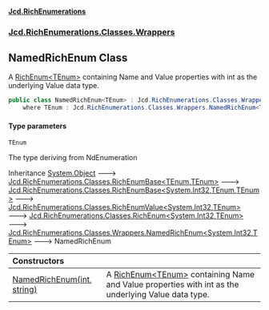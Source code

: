 #### [Jcd.RichEnumerations](index.md 'index')
### [Jcd.RichEnumerations.Classes.Wrappers](Jcd.RichEnumerations.Classes.Wrappers.md 'Jcd.RichEnumerations.Classes.Wrappers')

## NamedRichEnum<TEnum> Class

A [RichEnum&lt;TEnum&gt;](RichEnum_TEnum_.md 'Jcd.RichEnumerations.Classes.RichEnum<TEnum>') containing Name and Value properties with int as the underlying Value data type.

```csharp
public class NamedRichEnum<TEnum> : Jcd.RichEnumerations.Classes.Wrappers.NamedRichEnum<int, TEnum>
    where TEnum : Jcd.RichEnumerations.Classes.Wrappers.NamedRichEnum<TEnum>, System.IEquatable<TEnum>
```
#### Type parameters

<a name='Jcd.RichEnumerations.Classes.Wrappers.NamedRichEnum_TEnum_.TEnum'></a>

`TEnum`

The type deriving from NdEnumeration

Inheritance [System.Object](https://docs.microsoft.com/en-us/dotnet/api/System.Object 'System.Object') &#129106; [Jcd.RichEnumerations.Classes.RichEnumBase&lt;](RichEnumBase_TEnumeration,TEnumeratedItem_.md 'Jcd.RichEnumerations.Classes.RichEnumBase<TEnumeration,TEnumeratedItem>')[TEnum](NamedRichEnum_TEnum_.md#Jcd.RichEnumerations.Classes.Wrappers.NamedRichEnum_TEnum_.TEnum 'Jcd.RichEnumerations.Classes.Wrappers.NamedRichEnum<TEnum>.TEnum')[,](RichEnumBase_TEnumeration,TEnumeratedItem_.md 'Jcd.RichEnumerations.Classes.RichEnumBase<TEnumeration,TEnumeratedItem>')[TEnum](NamedRichEnum_TEnum_.md#Jcd.RichEnumerations.Classes.Wrappers.NamedRichEnum_TEnum_.TEnum 'Jcd.RichEnumerations.Classes.Wrappers.NamedRichEnum<TEnum>.TEnum')[&gt;](RichEnumBase_TEnumeration,TEnumeratedItem_.md 'Jcd.RichEnumerations.Classes.RichEnumBase<TEnumeration,TEnumeratedItem>') &#129106; [Jcd.RichEnumerations.Classes.RichEnumBase&lt;](RichEnumBase_TValue,TEnumeration,TEnumeratedItem_.md 'Jcd.RichEnumerations.Classes.RichEnumBase<TValue,TEnumeration,TEnumeratedItem>')[System.Int32](https://docs.microsoft.com/en-us/dotnet/api/System.Int32 'System.Int32')[,](RichEnumBase_TValue,TEnumeration,TEnumeratedItem_.md 'Jcd.RichEnumerations.Classes.RichEnumBase<TValue,TEnumeration,TEnumeratedItem>')[TEnum](NamedRichEnum_TEnum_.md#Jcd.RichEnumerations.Classes.Wrappers.NamedRichEnum_TEnum_.TEnum 'Jcd.RichEnumerations.Classes.Wrappers.NamedRichEnum<TEnum>.TEnum')[,](RichEnumBase_TValue,TEnumeration,TEnumeratedItem_.md 'Jcd.RichEnumerations.Classes.RichEnumBase<TValue,TEnumeration,TEnumeratedItem>')[TEnum](NamedRichEnum_TEnum_.md#Jcd.RichEnumerations.Classes.Wrappers.NamedRichEnum_TEnum_.TEnum 'Jcd.RichEnumerations.Classes.Wrappers.NamedRichEnum<TEnum>.TEnum')[&gt;](RichEnumBase_TValue,TEnumeration,TEnumeratedItem_.md 'Jcd.RichEnumerations.Classes.RichEnumBase<TValue,TEnumeration,TEnumeratedItem>') &#129106; [Jcd.RichEnumerations.Classes.RichEnumValue&lt;](RichEnumValue_TValue,TEnum_.md 'Jcd.RichEnumerations.Classes.RichEnumValue<TValue,TEnum>')[System.Int32](https://docs.microsoft.com/en-us/dotnet/api/System.Int32 'System.Int32')[,](RichEnumValue_TValue,TEnum_.md 'Jcd.RichEnumerations.Classes.RichEnumValue<TValue,TEnum>')[TEnum](NamedRichEnum_TEnum_.md#Jcd.RichEnumerations.Classes.Wrappers.NamedRichEnum_TEnum_.TEnum 'Jcd.RichEnumerations.Classes.Wrappers.NamedRichEnum<TEnum>.TEnum')[&gt;](RichEnumValue_TValue,TEnum_.md 'Jcd.RichEnumerations.Classes.RichEnumValue<TValue,TEnum>') &#129106; [Jcd.RichEnumerations.Classes.RichEnum&lt;](RichEnum_TValue,TEnum_.md 'Jcd.RichEnumerations.Classes.RichEnum<TValue,TEnum>')[System.Int32](https://docs.microsoft.com/en-us/dotnet/api/System.Int32 'System.Int32')[,](RichEnum_TValue,TEnum_.md 'Jcd.RichEnumerations.Classes.RichEnum<TValue,TEnum>')[TEnum](NamedRichEnum_TEnum_.md#Jcd.RichEnumerations.Classes.Wrappers.NamedRichEnum_TEnum_.TEnum 'Jcd.RichEnumerations.Classes.Wrappers.NamedRichEnum<TEnum>.TEnum')[&gt;](RichEnum_TValue,TEnum_.md 'Jcd.RichEnumerations.Classes.RichEnum<TValue,TEnum>') &#129106; [Jcd.RichEnumerations.Classes.Wrappers.NamedRichEnum&lt;](NamedRichEnum_TValue,TEnum_.md 'Jcd.RichEnumerations.Classes.Wrappers.NamedRichEnum<TValue,TEnum>')[System.Int32](https://docs.microsoft.com/en-us/dotnet/api/System.Int32 'System.Int32')[,](NamedRichEnum_TValue,TEnum_.md 'Jcd.RichEnumerations.Classes.Wrappers.NamedRichEnum<TValue,TEnum>')[TEnum](NamedRichEnum_TEnum_.md#Jcd.RichEnumerations.Classes.Wrappers.NamedRichEnum_TEnum_.TEnum 'Jcd.RichEnumerations.Classes.Wrappers.NamedRichEnum<TEnum>.TEnum')[&gt;](NamedRichEnum_TValue,TEnum_.md 'Jcd.RichEnumerations.Classes.Wrappers.NamedRichEnum<TValue,TEnum>') &#129106; NamedRichEnum<TEnum>

| Constructors | |
| :--- | :--- |
| [NamedRichEnum(int, string)](NamedRichEnum_TEnum_..ctor.m3l//Ll2x6KErg9614Bqzg.md 'Jcd.RichEnumerations.Classes.Wrappers.NamedRichEnum<TEnum>.NamedRichEnum(int, string)') | A [RichEnum&lt;TEnum&gt;](RichEnum_TEnum_.md 'Jcd.RichEnumerations.Classes.RichEnum<TEnum>') containing Name and Value properties with int as the underlying Value data type. |

